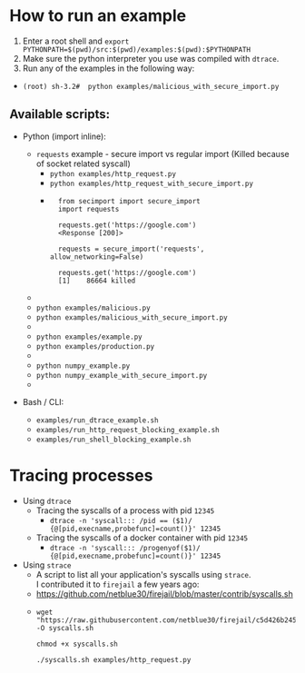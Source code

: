 # How to run an example
1. Enter a root shell and `export PYTHONPATH=$(pwd)/src:$(pwd)/examples:$(pwd):$PYTHONPATH`<br>
2. Make sure the python interpreter you use was compiled with `dtrace`.
3. Run any of the examples in the following way:
- `(root) sh-3.2#  python examples/malicious_with_secure_import.py`

## Available scripts:
- Python (import inline):
    -  `requests` example - secure import vs regular import (Killed because of socket related syscall)
        - `python examples/http_request.py` 
        - `python examples/http_request_with_secure_import.py`
        - ```
            from secimport import secure_import
            import requests
            
            requests.get('https://google.com')
            <Response [200]>
            
            requests = secure_import('requests', allow_networking=False)

            requests.get('https://google.com')
            [1]    86664 killed
            ```
    - 
    - `python examples/malicious.py` 
    - `python examples/malicious_with_secure_import.py`
    - 
    - `python examples/example.py`
    - `python examples/production.py`
    - 
    - `python numpy_example.py`
    - `python numpy_example_with_secure_import.py`
    - 

- Bash / CLI:
    - `examples/run_dtrace_example.sh`
    - `examples/run_http_request_blocking_example.sh`
    - `examples/run_shell_blocking_example.sh`

# Tracing processes
  - Using `dtrace`
    - Tracing the syscalls of a process with pid `12345`
      - `dtrace -n 'syscall::: /pid == ($1)/ {@[pid,execname,probefunc]=count()}' 12345`
    - Tracing the syscalls of a docker container with pid `12345`
      - `dtrace -n 'syscall::: /progenyof($1)/ {@[pid,execname,probefunc]=count()}' 12345`
  - Using `strace`
    -  A script to list all your application's syscalls using `strace`.<br> I contributed it to `firejail` a few years ago:
      - https://github.com/netblue30/firejail/blob/master/contrib/syscalls.sh
      - ```
        wget "https://raw.githubusercontent.com/netblue30/firejail/c5d426b245b24d5bd432893f74baec04cb8b59ed/contrib/syscalls.sh" -O syscalls.sh

        chmod +x syscalls.sh

        ./syscalls.sh examples/http_request.py
        ```
